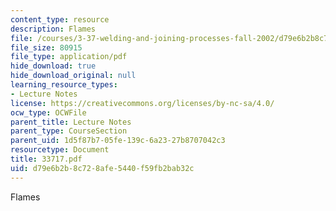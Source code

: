 ```yaml
---
content_type: resource
description: Flames
file: /courses/3-37-welding-and-joining-processes-fall-2002/d79e6b2b8c728afe5440f59fb2bab32c_33717.pdf
file_size: 80915
file_type: application/pdf
hide_download: true
hide_download_original: null
learning_resource_types:
- Lecture Notes
license: https://creativecommons.org/licenses/by-nc-sa/4.0/
ocw_type: OCWFile
parent_title: Lecture Notes
parent_type: CourseSection
parent_uid: 1d5f87b7-05fe-139c-6a23-27b8707042c3
resourcetype: Document
title: 33717.pdf
uid: d79e6b2b-8c72-8afe-5440-f59fb2bab32c
---
```

Flames